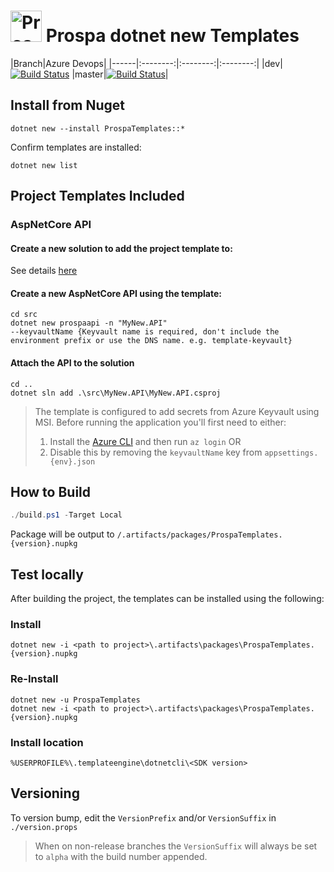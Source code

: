 # <img src="https://raw.githubusercontent.com/prospa-group/DotnetPackaging/master/prospa60x60.png" alt="Prospa Engineering" width="50px"/> Prospa dotnet new Templates 

|Branch|Azure Devops|
|------|:--------:|:--------:|:--------:|
|dev|[![Build Status](https://dev.azure.com/prospaoss/dotnet/_apis/build/status/prospa-group-oss.DotnetTemplates?branchName=master)](https://dev.azure.com/prospaoss/dotnet/_build/latest?definitionId=1&branchName=dev)
|master|[![Build Status](https://dev.azure.com/prospaoss/dotnet/_apis/build/status/prospa-group-oss.DotnetTemplates?branchName=master)](https://dev.azure.com/prospaoss/dotnet/_build/latest?definitionId=1&branchName=master)|

## Install from Nuget

```console
dotnet new --install ProspaTemplates::*
```

Confirm templates are installed:

```console
dotnet new list
``` 

## Project Templates Included

### AspNetCore API

#### Create a new solution to add the project template to:

See details [here](https://github.com/prospa-group/DotnetSolution)

#### Create a new AspNetCore API using the template:

```console
cd src
dotnet new prospaapi -n "MyNew.API" 
--keyvaultName {Keyvault name is required, don't include the environment prefix or use the DNS name. e.g. template-keyvault}
```

#### Attach the API to the solution

```console
cd ..
dotnet sln add .\src\MyNew.API\MyNew.API.csproj
```

> The template is configured to add secrets from Azure Keyvault using MSI. Before running the application you'll first need to either:
> 1. Install the [Azure CLI](https://docs.microsoft.com/en-us/cli/azure/install-azure-cli?view=azure-cli-latest) and then run `az login` OR
> 2. Disable this by removing the `keyvaultName` key from `appsettings.{env}.json`

## How to Build

```csharp
./build.ps1 -Target Local
```

Package will be output to `/.artifacts/packages/ProspaTemplates.{version}.nupkg`

## Test locally

After building the project, the templates can be installed using the following:

### Install

```console
dotnet new -i <path to project>\.artifacts\packages\ProspaTemplates.{version}.nupkg
```

### Re-Install

```console
dotnet new -u ProspaTemplates
dotnet new -i <path to project>\.artifacts\packages\ProspaTemplates.{version}.nupkg
```

### Install location

`%USERPROFILE%\.templateengine\dotnetcli\<SDK version>`

## Versioning

To version bump, edit the `VersionPrefix` and/or `VersionSuffix` in `./version.props`

> When on non-release branches the `VersionSuffix` will always be set to `alpha` with the build number appended.
